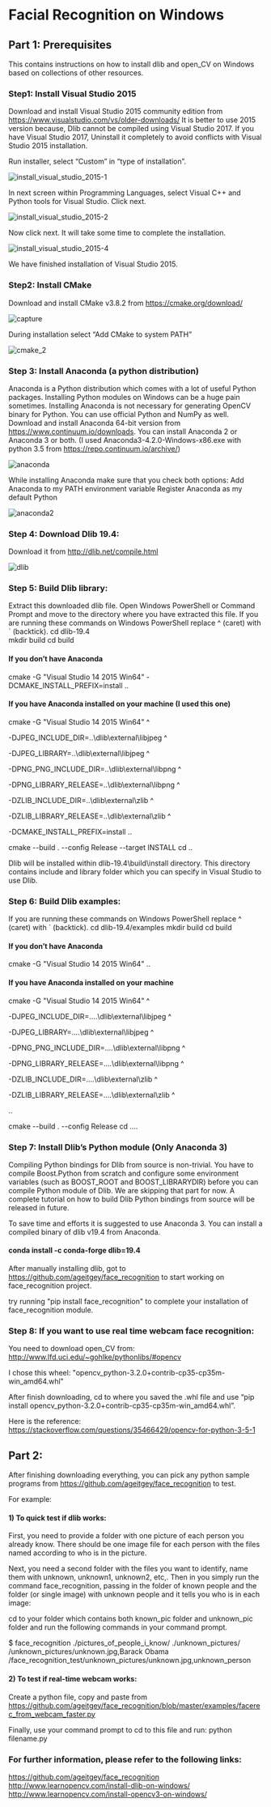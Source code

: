 # Facial Recognition on Windows

## Part 1: Prerequisites
This contains instructions on how to install dlib and open_CV on Windows based on collections of other resources.

### Step1: Install Visual Studio 2015
Download and install Visual Studio 2015 community edition from https://www.visualstudio.com/vs/older-downloads/
It is better to use 2015 version because, Dlib cannot be compiled using Visual Studio 2017.
If you have Visual Studio 2017, Uninstall it completely to avoid conflicts with Visual Studio 2015 installation.

Run installer, select “Custom” in “type of installation”. 

![install_visual_studio_2015-1](https://user-images.githubusercontent.com/16125724/29197063-8e107ab0-7ded-11e7-940d-7ed3db68084f.png)

In next screen within Programming Languages, select Visual C++ and Python tools for Visual Studio. Click next.

![install_visual_studio_2015-2](https://user-images.githubusercontent.com/16125724/29197099-d5702dec-7ded-11e7-8baa-4b114056738c.png)

Now click next. It will take some time to complete the installation.

![install_visual_studio_2015-4](https://user-images.githubusercontent.com/16125724/29197100-d574334c-7ded-11e7-9b6c-231e0f51492a.png)

We have finished installation of Visual Studio 2015.

### Step2: Install CMake
Download and install CMake v3.8.2 from https://cmake.org/download/

![capture](https://user-images.githubusercontent.com/16125724/29197126-fed912f2-7ded-11e7-9e49-e1e09fdac4f1.PNG)

During installation select “Add CMake to system PATH”

![cmake_2](https://user-images.githubusercontent.com/16125724/29197125-fed8ea5c-7ded-11e7-9ffe-89c03fb91f8a.png)

### Step 3: Install Anaconda (a python distribution)
Anaconda is a Python distribution which comes with a lot of useful Python packages. Installing Python modules on Windows can be a huge pain sometimes. Installing Anaconda is not necessary for generating OpenCV binary for Python. You can use official Python and NumPy as well.
Download and install Anaconda 64-bit version from https://www.continuum.io/downloads. You can install Anaconda 2 or Anaconda 3 or both. (I used Anaconda3-4.2.0-Windows-x86.exe with python 3.5 from https://repo.continuum.io/archive/)

![anaconda](https://user-images.githubusercontent.com/16125724/29197217-aaa525da-7dee-11e7-9adb-4fc23266f94e.PNG)

While installing Anaconda make sure that you check both options:
Add Anaconda to my PATH environment variable
Register Anaconda as my default Python

![anaconda2](https://user-images.githubusercontent.com/16125724/29197216-aaa440ac-7dee-11e7-9966-4349505d3239.png)

### Step 4: Download Dlib 19.4:
Download it from http://dlib.net/compile.html

![dlib](https://user-images.githubusercontent.com/16125724/29197248-dc15bae4-7dee-11e7-928d-b6d604b2a742.PNG)

### Step 5: Build Dlib library:
Extract this downloaded dlib file. Open Windows PowerShell or Command Prompt and move to the directory where you have extracted this file.
If you are running these commands on Windows PowerShell replace ^ (caret) with  ` (backtick).
cd dlib-19.4\
mkdir build
cd build
 
#### If you don’t have Anaconda
cmake -G "Visual Studio 14 2015 Win64" -DCMAKE_INSTALL_PREFIX=install ..
  
#### If you have Anaconda installed on your machine (I used this one)
cmake -G "Visual Studio 14 2015 Win64" ^

-DJPEG_INCLUDE_DIR=..\dlib\external\libjpeg ^

-DJPEG_LIBRARY=..\dlib\external\libjpeg ^

-DPNG_PNG_INCLUDE_DIR=..\dlib\external\libpng ^

-DPNG_LIBRARY_RELEASE=..\dlib\external\libpng ^

-DZLIB_INCLUDE_DIR=..\dlib\external\zlib ^

-DZLIB_LIBRARY_RELEASE=..\dlib\external\zlib ^

-DCMAKE_INSTALL_PREFIX=install ..
 
cmake --build . --config Release --target INSTALL
cd ..
 
Dlib will be installed within dlib-19.4\build\install directory. This directory contains include and library folder which you can specify in Visual Studio to use Dlib.

### Step 6: Build Dlib examples:
If you are running these commands on Windows PowerShell replace ^ (caret) with  ` (backtick).
cd dlib-19.4/examples
mkdir build
cd build
 
#### If you don’t have Anaconda
cmake -G "Visual Studio 14 2015 Win64" ..
  
#### If you have Anaconda installed on your machine
cmake -G "Visual Studio 14 2015 Win64" ^

-DJPEG_INCLUDE_DIR=..\..\dlib\external\libjpeg ^

-DJPEG_LIBRARY=..\..\dlib\external\libjpeg ^

-DPNG_PNG_INCLUDE_DIR=..\..\dlib\external\libpng ^

-DPNG_LIBRARY_RELEASE=..\..\dlib\external\libpng ^

-DZLIB_INCLUDE_DIR=..\..\dlib\external\zlib ^

-DZLIB_LIBRARY_RELEASE=..\..\dlib\external\zlib ^

..
 
cmake --build . --config Release
cd ..\..

### Step 7: Install Dlib’s Python module (Only Anaconda 3)
Compiling Python bindings for Dlib from source is non-trivial. You have to compile Boost.Python from scratch and configure some environment variables (such as BOOST_ROOT and BOOST_LIBRARYDIR) before you can compile Python module of Dlib. We are skipping that part for now. A complete tutorial on how to build Dlib Python bindings from source will be released in future.

To save time and efforts it is suggested to use Anaconda 3. You can install a compiled binary of dlib v19.4 from Anaconda.

#### conda install -c conda-forge dlib=19.4

After manually installing dlib, got to https://github.com/ageitgey/face_recognition to start working on face_recognition project.

try running "pip install face_recognition" to complete your installation of face_recognition module.

### Step 8: If you want to use real time webcam face recognition:
You need to download open_CV from: http://www.lfd.uci.edu/~gohlke/pythonlibs/#opencv

I chose this wheel: "opencv_python-3.2.0+contrib-cp35-cp35m-win_amd64.whl"

After finish downloading, cd to where you saved the .whl file and use “pip install opencv_python-3.2.0+contrib-cp35-cp35m-win_amd64.whl”.

Here is the reference: https://stackoverflow.com/questions/35466429/opencv-for-python-3-5-1

## Part 2:
After finishing downloading everything, you can pick any python sample programs from https://github.com/ageitgey/face_recognition to test. 

For example:

#### 1) To quick test if dlib works:
First, you need to provide a folder with one picture of each person you already know. There should be one image file for each person with the files named according to who is in the picture.

Next, you need a second folder with the files you want to identify, name them with unknown, unknown1, unknown2, etc,. 
Then in you simply run the command face_recognition, passing in the folder of known people and the folder (or single image) with unknown people and it tells you who is in each image:

cd to your folder which contains both known_pic folder and unknown_pic folder and run the following commands in your command prompt.

$ face_recognition ./pictures_of_people_i_know/ ./unknown_pictures/
/unknown_pictures/unknown.jpg,Barack Obama
/face_recognition_test/unknown_pictures/unknown.jpg,unknown_person
 
#### 2) To test if real-time webcam works:
Create a python file, copy and paste from https://github.com/ageitgey/face_recognition/blob/master/examples/facerec_from_webcam_faster.py

Finally, use your command prompt to cd to this file and run: python filename.py

### For further information, please refer to the following links:
https://github.com/ageitgey/face_recognition
http://www.learnopencv.com/install-dlib-on-windows/
http://www.learnopencv.com/install-opencv3-on-windows/



